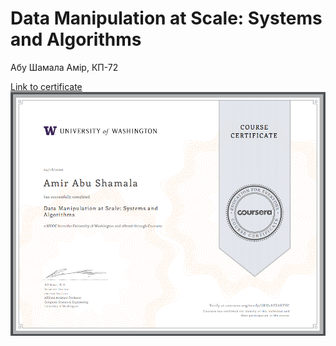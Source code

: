 # Data Manipulation at Scale: Systems and Algorithms
Абу Шамала Амір, КП-72

[Link to certificate](https://coursera.org/share/08dd24f5b3daf3cb093991917e94bf52)
![screenshot](week4/certificate.png)